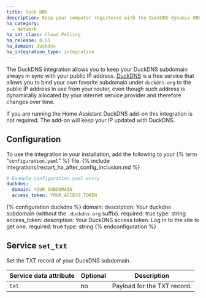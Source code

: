 ```yaml
---
title: Duck DNS
description: Keep your computer registered with the DuckDNS dynamic DNS.
ha_category:
  - Network
ha_iot_class: Cloud Polling
ha_release: 0.55
ha_domain: duckdns
ha_integration_type: integration
---
```


The DuckDNS integration allows you to keep your DuckDNS subdomain always in sync with your public IP address. [DuckDNS](https://www.duckdns.org) is a free service that allows you to bind your own favorite subdomain under `duckdns.org` to the public IP address in use from your router, even though such address is dynamically allocated by your internet service provider and therefore changes over time.

<div class='note'>

If you are running the Home Assistant DuckDNS add-on this integration is not required. The add-on will keep your IP updated with DuckDNS.

</div>

## Configuration

To use the integration in your installation, add the following to your {% term "`configuration.yaml`" %} file.
{% include integrations/restart_ha_after_config_inclusion.md %}

```yaml
# Example configuration.yaml entry
duckdns:
  domain: YOUR_SUBDOMAIN
  access_token: YOUR_ACCESS_TOKEN
```

{% configuration duckdns %}
  domain:
    description: Your duckdns subdomain (without the `.duckdns.org` suffix).
    required: true
    type: string
  access_token:
    description: Your DuckDNS access token. Log in to the site to get one.
    required: true
    type: string
{% endconfiguration %}

## Service `set_txt`

Set the TXT record of your DuckDNS subdomain.

| Service data attribute | Optional | Description                 |
| ---------------------- | -------- | --------------------------- |
| `txt`                  | no       | Payload for the TXT record. |
